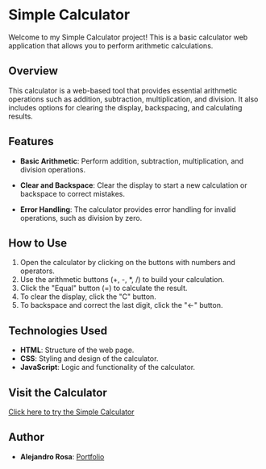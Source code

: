   # Simple Calculator

Welcome to my Simple Calculator project! This is a basic calculator web application that allows you to perform arithmetic calculations.

## Overview

This calculator is a web-based tool that provides essential arithmetic operations such as addition, subtraction, multiplication, and division. It also includes options for clearing the display, backspacing, and calculating results.

## Features

- **Basic Arithmetic**: Perform addition, subtraction, multiplication, and division operations.

- **Clear and Backspace**: Clear the display to start a new calculation or backspace to correct mistakes.

- **Error Handling**: The calculator provides error handling for invalid operations, such as division by zero.

## How to Use

1. Open the calculator by clicking on the buttons with numbers and operators.
2. Use the arithmetic buttons (+, -, *, /) to build your calculation.
3. Click the "Equal" button (=) to calculate the result.
4. To clear the display, click the "C" button.
5. To backspace and correct the last digit, click the "←" button.

## Technologies Used

- **HTML**: Structure of the web page.
- **CSS**: Styling and design of the calculator.
- **JavaScript**: Logic and functionality of the calculator.

## Visit the Calculator

[Click here to try the Simple Calculator](#)

## Author

- **Alejandro Rosa**: [Portfolio](https://samotdev.vercel.app)

